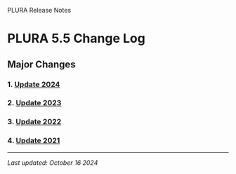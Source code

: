 PLURA Release Notes

# PLURA 5.5 Change Log

## Major Changes

### 1. [Update 2024](https://github.com/qubitsec/plura/blob/main/update/v5.5/ko/2024.md)

### 2. [Update 2023](https://github.com/qubitsec/plura/blob/main/update/v5.5/ko/2023.md)

### 3. [Update 2022](https://github.com/qubitsec/plura/blob/main/update/v5.5/ko/2022.md)

### 4. [Update 2021](https://github.com/qubitsec/plura/blob/main/update/v5.5/ko/2021.md)

---

_Last updated: October 16 2024_

